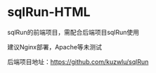 # sqlRun-HTML

sqlRun的前端项目，需配合后端项目sqlRun使用

建议Nginx部署，Apache等未测试

后端项目地址：https://github.com/kuzwlu/sqlRun
